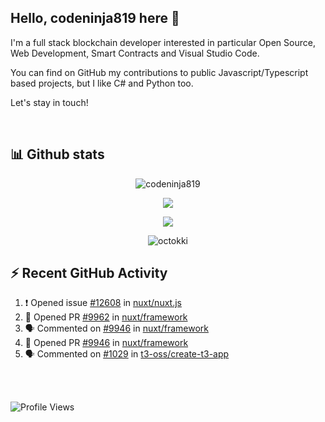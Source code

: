 ## Hello, codeninja819 here 👋

I'm a full stack blockchain developer interested in particular Open Source, Web Development, Smart Contracts and Visual Studio Code.

You can find on GitHub my contributions to public Javascript/Typescript based projects, but I like C# and Python too.

Let's stay in touch!

<br />

## 📊 Github stats

<p align="center">
<img src="https://github-profile-trophy.vercel.app/?username=codeninja819&theme=radical&no-bg=true&no-frame=true&column=5" alt="codeninja819" />
</p>
<p align="center">
<img align="center" src="https://github-readme-stats.vercel.app/api?username=codeninja819&theme=dark&show_icons=true&count_private=true&hide_border=true" />
</p>

<p align="center">
<img align="center" src="https://github-readme-stats.vercel.app/api/top-langs/?username=codeninja819&layout=compact&langs_count=6&theme=dark&hide_border=true" />
</p>

<p align="center">
<img align="center" src="https://github-readme-streak-stats.herokuapp.com/?user=codeninja819&theme=dark&hide_border=true" alt="octokki" />
</p>

## ⚡ Recent GitHub Activity

<!-- https://github.com/jamesgeorge007/github-activity-readme -->

<!--START_SECTION:activity-->
1. ❗️ Opened issue [#12608](https://github.com/nuxt/nuxt.js/issues/12608) in [nuxt/nuxt.js](https://github.com/nuxt/nuxt.js)
2. 💪 Opened PR [#9962](https://github.com/nuxt/framework/pull/9962) in [nuxt/framework](https://github.com/nuxt/framework)
3. 🗣 Commented on [#9946](https://github.com/nuxt/framework/issues/9946) in [nuxt/framework](https://github.com/nuxt/framework)
4. 💪 Opened PR [#9946](https://github.com/nuxt/framework/pull/9946) in [nuxt/framework](https://github.com/nuxt/framework)
5. 🗣 Commented on [#1029](https://github.com/t3-oss/create-t3-app/issues/1029) in [t3-oss/create-t3-app](https://github.com/t3-oss/create-t3-app)
<!--END_SECTION:activity-->
<br/>

<br />

![Profile Views](https://komarev.com/ghpvc/?username=codeninja819)
